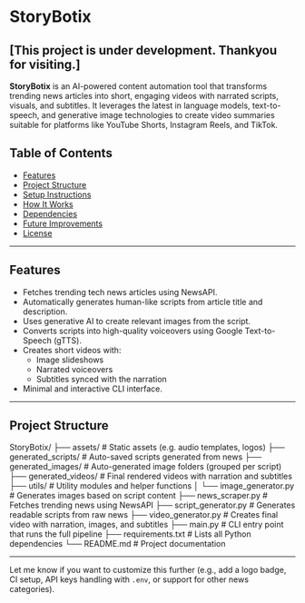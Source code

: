 # StoryBotix
## [This project is under development. Thankyou for visiting.]

**StoryBotix** is an AI-powered content automation tool that transforms trending news articles into short, engaging videos with narrated scripts, visuals, and subtitles. It leverages the latest in language models, text-to-speech, and generative image technologies to create video summaries suitable for platforms like YouTube Shorts, Instagram Reels, and TikTok.

## Table of Contents

- [Features](#features)
- [Project Structure](#project-structure)
- [Setup Instructions](#setup-instructions)
- [How It Works](#how-it-works)
- [Dependencies](#dependencies)
- [Future Improvements](#future-improvements)
- [License](#license)

---

## Features

- Fetches trending tech news articles using NewsAPI.
- Automatically generates human-like scripts from article title and description.
- Uses generative AI to create relevant images from the script.
- Converts scripts into high-quality voiceovers using Google Text-to-Speech (gTTS).
- Creates short videos with:
  - Image slideshows
  - Narrated voiceovers
  - Subtitles synced with the narration
- Minimal and interactive CLI interface.

---

## Project Structure

StoryBotix/
├── assets/                        # Static assets (e.g. audio templates, logos)
├── generated_scripts/            # Auto-saved scripts generated from news
├── generated_images/             # Auto-generated image folders (grouped per script)
├── generated_videos/             # Final rendered videos with narration and subtitles
├── utils/                        # Utility modules and helper functions
│   └── image_generator.py        # Generates images based on script content
├── news_scraper.py               # Fetches trending news using NewsAPI
├── script_generator.py           # Generates readable scripts from raw news
├── video_generator.py            # Creates final video with narration, images, and subtitles
├── main.py                       # CLI entry point that runs the full pipeline
├── requirements.txt              # Lists all Python dependencies
└── README.md                     # Project documentation


---

Let me know if you want to customize this further (e.g., add a logo badge, CI setup, API keys handling with `.env`, or support for other news categories).
